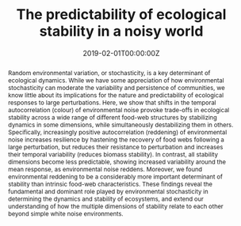 ---
title: "The predictability of ecological stability in a noisy world"
authors:
- admin
- Mike S Fowler
- Andrew L Jackson
- Ian Donohue
date: "2019-02-01T00:00:00Z"

# Publication type.
# Legend: 0 = Uncategorized; 1 = Conference paper; 2 = Journal article;
# 3 = Preprint / Working Paper; 4 = Report; 5 = Book; 6 = Book section;
# 7 = Thesis; 8 = Patent
publication_types: ["2"]

# Publication name and optional abbreviated publication name.
publication: "**Nature Ecology & Evolution** 3: 251-259"
publication_short: ""

abstract: Random environmental variation, or stochasticity, is a key determinant of ecological dynamics. While we have some appreciation of how environmental stochasticity can moderate the variability and persistence of communities, we know little about its implications for the nature and predictability of ecological responses to large perturbations. Here, we show that shifts in the temporal autocorrelation (colour) of environmental noise provoke trade-offs in ecological stability across a wide range of different food-web structures by stabilizing dynamics in some dimensions, while simultaneously destabilizing them in others. Specifically, increasingly positive autocorrelation (reddening) of environmental noise increases resilience by hastening the recovery of food webs following a large perturbation, but reduces their resistance to perturbation and increases their temporal variability (reduces biomass stability). In contrast, all stability dimensions become less predictable, showing increased variability around the mean response, as environmental noise reddens. Moreover, we found environmental reddening to be a considerably more important determinant of stability than intrinsic food-web characteristics. These findings reveal the fundamental and dominant role played by environmental stochasticity in determining the dynamics and stability of ecosystems, and extend our understanding of how the multiple dimensions of stability relate to each other beyond simple white noise environments.

tags:
- Ecological Stability
- Ecological Network
- Environmental Stochasticity
featured: true

# links:
# - name: ""
#   url: ""
url_pdf: 'https://github.com/qiang-yang-ecology/papers/blob/main/s41559-018-0794-x.pdf'
url_code: ''
url_dataset: ''
url_poster: ''
url_project: ''
url_slides: ''
url_source: ''
url_video: ''

# Featured image
# To use, add an image named `featured.jpg/png` to your page's folder. 
image:
  height: 500%
  focal_point: ""
  preview_only: false
---
